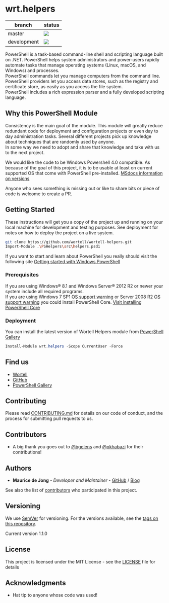 # wrt.helpers 

| branch      | status                                                                                              |
| ----------- | --------------------------------------------------------------------------------------------------- |
| master      | ![](https://github.com/wortell/wortell-helpers/workflows/Build-Module/badge.svg?branch=master)      |
| development | ![](https://github.com/wortell/wortell-helpers/workflows/Build-Module/badge.svg?branch=development) |


PowerShell is a task-based command-line shell and scripting language built on .NET. PowerShell helps system administrators and power-users rapidly automate tasks that manage operating systems (Linux, macOS, and Windows) and processes.  
PowerShell commands let you manage computers from the command line.  
PowerShell providers let you access data stores, such as the registry and certificate store, as easily as you access the file system.  
PowerShell includes a rich expression parser and a fully developed scripting language.

## Why this PowerShell Module
Consistency is the main goal of the module.  This module will greatly reduce redundant code for deployment and configuration projects or even day to day administration tasks.  Several different projects pick up knowledge about techniques that are randomly used by anyone.  
In some way we need to adopt and share that knowledge and take with us to the next project. 

We would like the code to be Windows Powershell 4.0 compatible. As because of the goal of this project, it is to be usable at least on current supported OS that come with PowerShell pre-installed. [MSdocs information on versions](https://docs.microsoft.com/en-us/powershell/scripting/install/windows-powershell-system-requirements)

Anyone who sees something is missing out or like to share bits or piece of code is welcome to create a PR. 

## Getting Started
These instructions will get you a copy of the project up and running on your local machine for development and testing purposes. See deployment for notes on how to deploy the project on a live system.  

```Bash
git clone https://github.com/wortell/wortell-helpers.git
Import-Module .\PSHelpers\src\helpers.psd1
```  

If you want to start and learn about PowerShell you really should visit the following site [Getting started with Windows PowerShell](https://docs.microsoft.com/powershell/scripting/getting-started/getting-started-with-windows-powershell)

### Prerequisites
If you are using Windows® 8.1 and Windows Server® 2012 R2 or newer your system include all required programs.  
If you are using Windows 7 SP1 [OS support warning](https://www.microsoft.com/windows/windows-7-end-of-life-support-information) or Server 2008 R2 [OS support warning](https://www.microsoft.com/cloud-platform/windows-server-2008) you could install PowerShell Core. [Visit installing PowerShell Core](https://docs.microsoft.com/powershell/scripting/install/installing-powershell-core-on-windows?view=powershell-7)  

### Deployment

You can install the latest version of Wortell Helpers module from [PowerShell Gallery](https://www.powershellgallery.com/packages/wrt-helpers)

```PowerShell
Install-Module wrt.helpers -Scope CurrentUser -Force
```  

## Find us

* [Wortell](https://security.wortell.nl/)
* [GitHub](https://github.com/wortell/wortell-helpers)
* [PowerShell Gallery](https://www.powershellgallery.com/packages/wrt.helpers)

## Contributing

Please read [CONTRIBUTING.md](CONTRIBUTING.md) for details on our code of conduct, and the process for submitting pull requests to us.

## Contributors

* A big thank you goes out to [@bgelens](https://github.com/bgelens) and [@pkhabazi](https://github.com/pkhabazi) for their contributions!

## Authors

* **Maurice de Jong** - *Developer and Maintainer* - [GitHub](https://github.com/MauRiEEZZZ) / [Blog](https://mcpforlife.com)

See also the list of [contributors](https://github.com/wortell/wortel-helpers/contributors) who participated in this project.

## Versioning

We use [SemVer](http://semver.org/) for versioning. For the versions available, see the [tags on this repository](https://github.com/wortell/wrtell-helpers/tags).

Current version 1.1.0

## License

This project is licensed under the MIT License - see the [LICENSE](LICENSE) file for details

## Acknowledgments

* Hat tip to anyone whose code was used!

